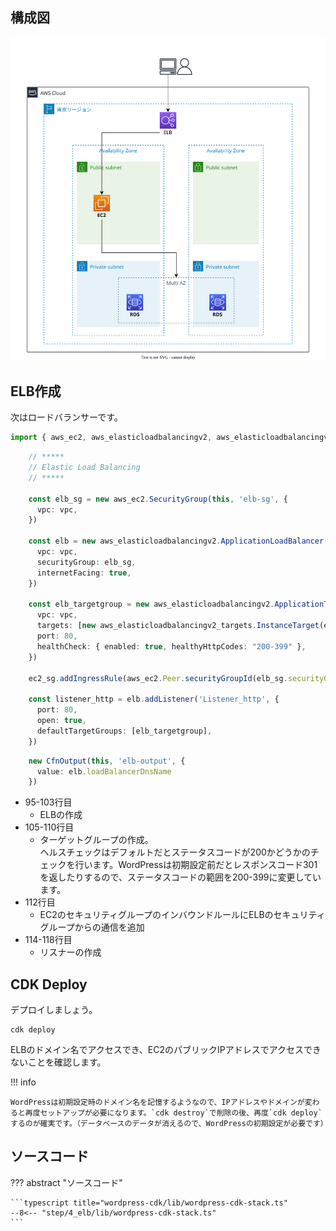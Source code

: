 ## 構成図

![](images/architectuture-elb.drawio.svg)

## ELB作成

次はロードバランサーです。

```typescript title="wordpress-cdk/lib/wordpress-cdk-stack.ts" linenums="1"
import { aws_ec2, aws_elasticloadbalancingv2, aws_elasticloadbalancingv2_targets, aws_iam, aws_rds, CfnOutput, RemovalPolicy, Stack, StackProps } from 'aws-cdk-lib';
```
```typescript linenums="91"
    // *****
    // Elastic Load Balancing
    // *****

    const elb_sg = new aws_ec2.SecurityGroup(this, 'elb-sg', {
      vpc: vpc,
    })

    const elb = new aws_elasticloadbalancingv2.ApplicationLoadBalancer(this, 'elb', {
      vpc: vpc,
      securityGroup: elb_sg,
      internetFacing: true,
    })

    const elb_targetgroup = new aws_elasticloadbalancingv2.ApplicationTargetGroup(this, 'targetgroup', {
      vpc: vpc,
      targets: [new aws_elasticloadbalancingv2_targets.InstanceTarget(ec2)],
      port: 80,
      healthCheck: { enabled: true, healthyHttpCodes: "200-399" },
    })

    ec2_sg.addIngressRule(aws_ec2.Peer.securityGroupId(elb_sg.securityGroupId), aws_ec2.Port.tcp(80))

    const listener_http = elb.addListener('Listener_http', {
      port: 80,
      open: true,
      defaultTargetGroups: [elb_targetgroup],
    })
```
```typescript linenums="129"
    new CfnOutput(this, 'elb-output', {
      value: elb.loadBalancerDnsName
    })
```

* 95-103行目
    * ELBの作成
* 105-110行目
    * ターゲットグループの作成。  
      ヘルスチェックはデフォルトだとステータスコードが200かどうかのチェックを行います。WordPressは初期設定前だとレスポンスコード301を返したりするので、ステータスコードの範囲を200-399に変更しています。
* 112行目
    * EC2のセキュリティグループのインバウンドルールにELBのセキュリティグループからの通信を追加
* 114-118行目
    * リスナーの作成

## CDK Deploy

デプロイしましょう。

```terminal title="ターミナル"
cdk deploy
```

ELBのドメイン名でアクセスでき、EC2のパブリックIPアドレスでアクセスできないことを確認します。

!!! info

    WordPressは初期設定時のドメイン名を記憶するようなので、IPアドレスやドメインが変わると再度セットアップが必要になります。`cdk destroy`で削除の後、再度`cdk deploy`するのが確実です。（データベースのデータが消えるので、WordPressの初期設定が必要です）


## ソースコード

??? abstract "ソースコード"

    ```typescript title="wordpress-cdk/lib/wordpress-cdk-stack.ts"
    --8<-- "step/4_elb/lib/wordpress-cdk-stack.ts"
    ```
